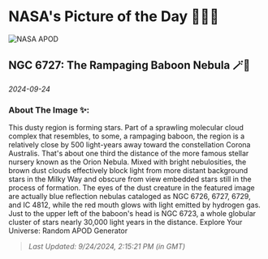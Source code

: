 
# NASA's Picture of the Day 🧑‍🚀💫

  ![NASA APOD](https://apod.nasa.gov/apod/image/2409/Baboon_ZhangYu_2010.jpg)
  
  ## NGC 6727: The Rampaging Baboon Nebula 🪄🌌
  
  _2024-09-24_
  
  ### About The Image ✨: 
  
  This dusty region is forming stars. Part of a sprawling molecular cloud complex that resembles, to some, a rampaging baboon, the region is a relatively close by 500 light-years away toward the constellation Corona Australis. That's about one third the distance of the more famous stellar nursery known as the Orion Nebula.  Mixed with bright nebulosities, the brown dust clouds effectively block light from more distant background stars in the Milky Way and obscure from view embedded stars still in the process of formation.  The eyes of the dust creature in the featured image are actually blue reflection nebulas cataloged as NGC 6726, 6727, 6729, and IC 4812, while the red mouth glows with light emitted by hydrogen gas.  Just to the upper left of the baboon's head is NGC 6723, a whole globular cluster of stars nearly 30,000 light years in the distance.    Explore Your Universe: Random APOD Generator
  
  
  
  > _Last Updated: 9/24/2024, 2:15:21 PM (in GMT)_
  